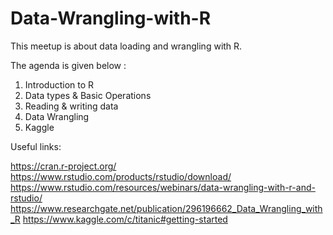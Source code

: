 # Data-Wrangling-with-R

This meetup is about data loading and wrangling with R.

 The agenda is given below :

1. Introduction to R
2. Data types & Basic Operations
3. Reading & writing data
4. Data Wrangling
5. Kaggle

Useful links:

https://cran.r-project.org/ 
https://www.rstudio.com/products/rstudio/download/
https://www.rstudio.com/resources/webinars/data-wrangling-with-r-and-rstudio/ 
https://www.researchgate.net/publication/296196662_Data_Wrangling_with_R
https://www.kaggle.com/c/titanic#getting-started
